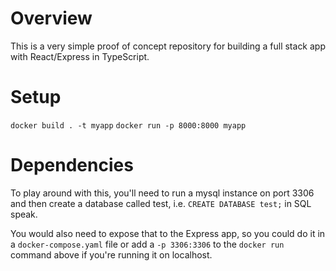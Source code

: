 # Overview

This is a very simple proof of concept repository for building a full stack app with React/Express in TypeScript.

# Setup

`docker build . -t myapp`
`docker run -p 8000:8000 myapp`

# Dependencies

To play around with this, you'll need to run a mysql instance on port 3306 and then create a database called test,
i.e. `CREATE DATABASE test;` in SQL speak.

You would also need to expose that to the Express app, so you could do it in a `docker-compose.yaml` file or 
add a `-p 3306:3306` to the `docker run` command above if you're running it on localhost.